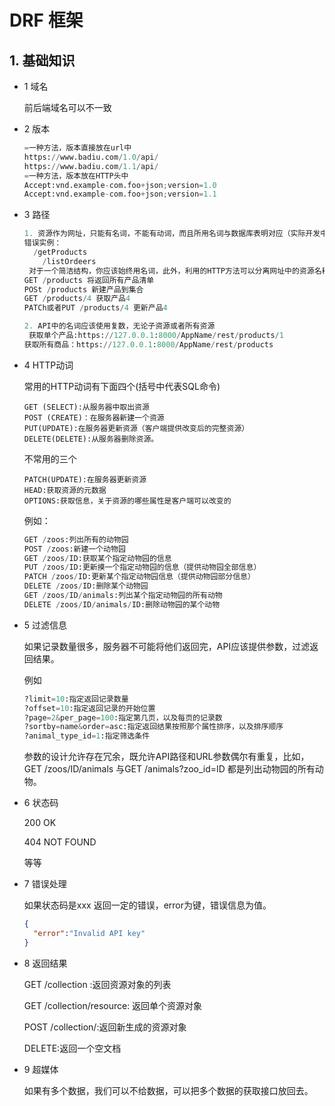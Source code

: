 # DRF 框架

## 1. 基础知识

- 1 域名

  前后端域名可以不一致

- 2 版本

  ```python
  =一种方法，版本直接放在url中
  https://www.badiu.com/1.0/api/
  https://www.badiu.com/1.1/api/
  =一种方法，版本放在HTTP头中
  Accept:vnd.example-com.foo+json;version=1.0
  Accept:vnd.example-com.foo+json;version=1.1
  ```

  

- 3 路径

  ```python
  1. 资源作为网址，只能有名词，不能有动词，而且所用名词与数据库表明对应（实际开发中，最好换一下，保护数据库安全）
  错误实例：
  	/getProducts
      /listOrdeers
   对于一个简洁结构，你应该始终用名词，此外，利用的HTTP方法可以分离网址中的资源名称的操作。
  GET /products 将返回所有产品清单
  POSt /products 新建产品到集合
  GET /products/4 获取产品4
  PATCh或者PUT /products/4 更新产品4
  
  2. API中的名词应该使用复数，无论子资源或者所有资源
   获取单个产品:https://127.0.0.1:8000/AppName/rest/products/1
  获取所有商品：https://127.0.0.1:8000/AppName/rest/products
  
  ```

- 4 HTTP动词

  常用的HTTP动词有下面四个(括号中代表SQL命令)

  ```shell 
  GET (SELECT):从服务器中取出资源
  POST (CREATE)：在服务器新建一个资源
  PUT(UPDATE):在服务器更新资源（客户端提供改变后的完整资源）
  DELETE(DELETE):从服务器删除资源。
  ```

  不常用的三个

  ```shell
  PATCH(UPDATE):在服务器更新资源
  HEAD:获取资源的元数据
  OPTIONS:获取信息，关于资源的哪些属性是客户端可以改变的
  ```

  例如：

  ```python
  GET /zoos:列出所有的动物园
  POST /zoos:新建一个动物园
  GET /zoos/ID:获取某个指定动物园的信息
  PUT /zoos/ID:更新摸一个指定动物园的信息（提供动物园全部信息）
  PATCH /zoos/ID:更新某个指定动物园信息（提供动物园部分信息）
  DELETE /zoos/ID:删除某个动物园
  GET /zoos/ID/animals:列出某个指定动物园的所有动物
  DELETE /zoos/ID/animals/ID:删除动物园的某个动物   
  ```

- 5 过滤信息

  如果记录数量很多，服务器不可能将他们返回完，API应该提供参数，过滤返回结果。

  例如

  ```python
  ?limit=10:指定返回记录数量
  ?offset=10:指定返回记录的开始位置
  ?page=2&per_page=100:指定第几页，以及每页的记录数
  ?sortby=name&order=asc:指定返回结果按照那个属性排序，以及排序顺序
  ?animal_type_id=1:指定筛选条件
  ```

  参数的设计允许存在冗余，既允许API路径和URL参数偶尔有重复，比如，GET /zoos/ID/animals 与GET /animals?zoo_id=ID 都是列出动物园的所有动物。

- 6 状态码

  200 OK

  404 NOT FOUND

  等等

- 7 错误处理

  如果状态码是xxx 返回一定的错误，error为键，错误信息为值。

  ```json
  {
  	"error":"Invalid API key"
  }
  ```

- 8 返回结果

  GET /collection :返回资源对象的列表

  GET /collection/resource: 返回单个资源对象

  POST /collection/:返回新生成的资源对象

  DELETE:返回一个空文档

- 9 超媒体

  如果有多个数据，我们可以不给数据，可以把多个数据的获取接口放回去。

  